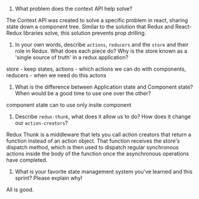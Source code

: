 1. What problem does the context API help solve?

The Context API was created to solve a specific problem in react, sharing state down a component tree. Similar to the solution that Redux and React-Redux libraries solve, this solution prevents prop drilling.

1. In your own words, describe `actions`, `reducers` and the `store` and their role in Redux. What does each piece do? Why is the store known as a 'single source of truth' in a redux application?

store - keep states, actions - which actions we can do with components, reducers - when we need do this actons

1. What is the difference between Application state and Component state? When would be a good time to use one over the other?

component state can to use only insite component

1. Describe `redux-thunk`, what does it allow us to do? How does it change our `action-creators`?

Redux Thunk is a middleware that lets you call action creators that return a function instead of an action object. That function receives the store's dispatch method, which is then used to dispatch regular synchronous actions inside the body of the function once the asynchronous operations have completed.

1. What is your favorite state management system you've learned and this sprint? Please explain why!

All is good.
